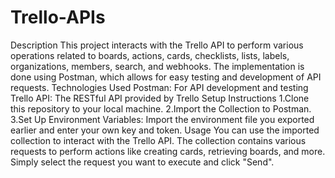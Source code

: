 # Trello-APIs
Description
This project interacts with the Trello API to perform various operations related to boards, actions, cards, checklists, lists, labels, organizations, members, search, and webhooks. The implementation is done using Postman, which allows for easy testing and development of API requests.
Technologies Used
Postman: For API development and testing
Trello API: The RESTful API provided by Trello
Setup Instructions
1.Clone this repository to your local machine.
2.Import the Collection to Postman.
3.Set Up Environment Variables:
Import the environment file you exported earlier and enter your own key and token.
Usage
You can use the imported collection to interact with the Trello API. The collection contains various requests to perform actions like creating cards, retrieving boards, and more. Simply select the request you want to execute and click "Send".
